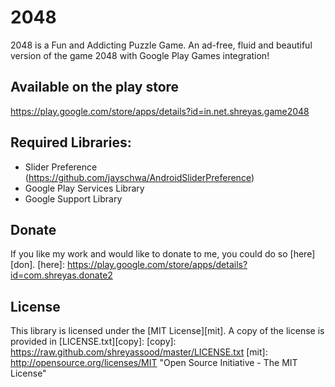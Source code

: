2048 
====

2048 is a Fun and Addicting Puzzle Game.
An ad-free, fluid and beautiful version of the game 2048 with Google Play Games integration!

## Available on the play store

https://play.google.com/store/apps/details?id=in.net.shreyas.game2048

## Required Libraries:

* Slider Preference (https://github.com/jayschwa/AndroidSliderPreference)
* Google Play Services Library
* Google Support Library

## Donate
If you like my work and would like to donate to me, you could do so [here][don].
[here]: https://play.google.com/store/apps/details?id=com.shreyas.donate2

## License

This library is licensed under the [MIT License][mit]. A copy of the license is provided in [LICENSE.txt][copy]:
[copy]: https://raw.github.com/shreyassood/master/LICENSE.txt
[mit]: http://opensource.org/licenses/MIT "Open Source Initiative - The MIT License"